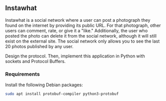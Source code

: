 ## Instawhat
Instawhat is a social network where a user can post a photograph they found on the internet by providing its public URL. For that photograph, other users can comment, rate, or give it a "like." Additionally, the user who posted the photo can delete it from the social network, although it will still exist on the external site. The social network only allows you to see the last 20 photos published by any user.

Design the protocol. Then, implement this application in Python with sockets and Protocol Buffers.

### Requirements
Install the following Debian packages:
```bash
sudo apt install protobuf-compiler python3-protobuf
```
